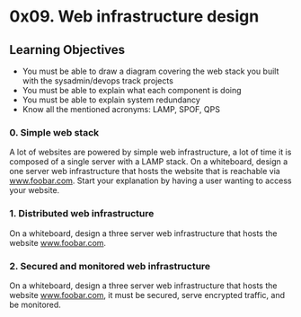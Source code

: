 # 0x09. Web infrastructure design

## Learning Objectives

- You must be able to draw a diagram covering the web stack you built with the sysadmin/devops track projects
- You must be able to explain what each component is doing
- You must be able to explain system redundancy
- Know all the mentioned acronyms: LAMP, SPOF, QPS

### 0. Simple web stack

A lot of websites are powered by simple web infrastructure, a lot of time it is composed of a single server with a LAMP stack.
On a whiteboard, design a one server web infrastructure that hosts the website that is reachable via www.foobar.com. Start your explanation by having a user wanting to access your website.

### 1. Distributed web infrastructure 

On a whiteboard, design a three server web infrastructure that hosts the website www.foobar.com.

### 2. Secured and monitored web infrastructure 
On a whiteboard, design a three server web infrastructure that hosts the website www.foobar.com, it must be secured, serve encrypted traffic, and be monitored.
